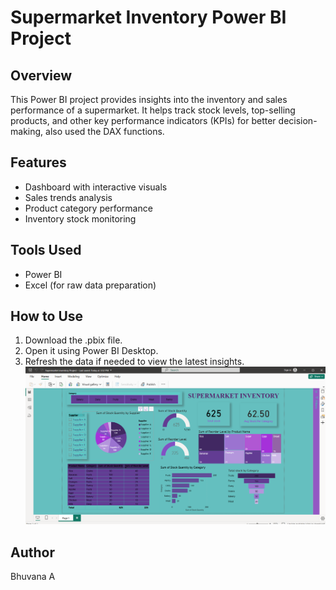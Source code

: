# Supermarket Inventory Power BI Project 

## Overview
This Power BI project provides insights into the inventory and sales performance of a supermarket.
It helps track stock levels, top-selling products, and other key performance indicators (KPIs) for better decision-making, also used the DAX functions.

## Features
- Dashboard with interactive visuals
- Sales trends analysis
- Product category performance
- Inventory stock monitoring

## Tools Used
- Power BI
- Excel (for raw data preparation)

## How to Use
1. Download the .pbix file.
2. Open it using Power BI Desktop.
3. Refresh the data if needed to view the latest insights.
![Dashboard Screenshot](https://github.com/Bhuvi9603/POWERBIproject/blob/main/powerbidashboard.png?raw=true)

## Author
Bhuvana A
